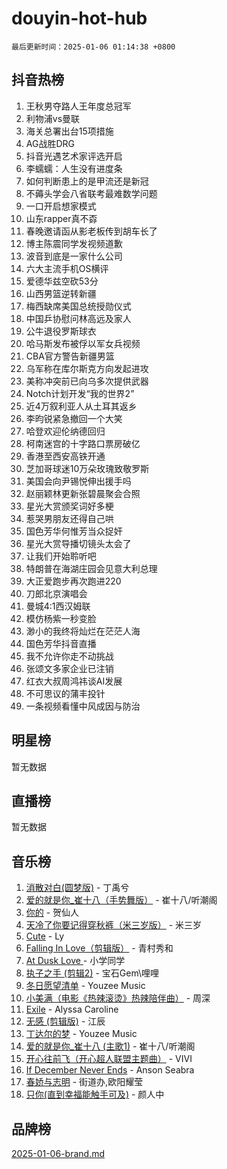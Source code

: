 # douyin-hot-hub

`最后更新时间：2025-01-06 01:14:38 +0800`

## 抖音热榜

1. 王秋男夺路人王年度总冠军
1. 利物浦vs曼联
1. 海关总署出台15项措施
1. AG战胜DRG
1. 抖音光遇艺术家评选开启
1. 李蠕蠕：人生没有进度条
1. 如何判断患上的是甲流还是新冠
1. 不薅头学会八省联考最难数学问题
1. 一口开启想家模式
1. 山东rapper真不孬
1. 春晚邀请函从影老板传到胡车长了
1. 博主陈震同学发视频道歉
1. 波音到底是一家什么公司
1. 六大主流手机OS横评
1. 爱德华兹空砍53分
1. 山西男篮逆转新疆
1. 梅西缺席美国总统授勋仪式
1. 中国乒协慰问林高远及家人
1. 公牛退役罗斯球衣
1. 哈马斯发布被俘以军女兵视频
1. CBA官方警告新疆男篮
1. 乌军称在库尔斯克方向发起进攻
1. 美称冲突前已向乌多次提供武器
1. Notch计划开发“我的世界2”
1. 近4万叙利亚人从土耳其返乡
1. 李昀锐紧急撤回一个大笑
1. 哈登欢迎伦纳德回归
1. 柯南迷宫的十字路口票房破亿
1. 香港至西安高铁开通
1. 芝加哥球迷10万朵玫瑰致敬罗斯
1. 美国会向尹锡悦伸出援手吗
1. 赵丽颖林更新张碧晨聚会合照
1. 星光大赏颁奖词好多梗
1. 惹哭男朋友还得自己哄
1. 国色芳华何惟芳当众捉奸
1. 星光大赏导播切镜头太会了
1. 让我们开始聆听吧
1. 特朗普在海湖庄园会见意大利总理
1. 大正爱跑步再次跑进220
1. 刀郎北京演唱会
1. 曼城4:1西汉姆联
1. 模仿杨紫一秒变脸
1. 渺小的我终将灿烂在茫茫人海
1. 国色芳华抖音直播
1. 我不允许你走不动挑战
1. 张颂文多家企业已注销
1. 红衣大叔周鸿祎谈AI发展
1. 不可思议的蒲丰投针
1. 一条视频看懂中风成因与防治

## 明星榜

暂无数据

## 直播榜

暂无数据

## 音乐榜

1. [消散对白(圆梦版)](https://sf5-hl-cdn-tos.douyinstatic.com/obj/tos-cn-ve-2774/og4jB5I5IizzoZVAAAzWgBMAsMDWoArfwBOiFs) - 丁禹兮
1. [爱的就是你_崔十八（手势舞版）](https://sf5-hl-cdn-tos.douyinstatic.com/obj/tos-cn-ve-2774/oApB2AigNyB4sTw7JhBOikMAf0oDJzMWBuIrgm) - 崔十八/听潮阁
1. [你的](https://sf5-hl-cdn-tos.douyinstatic.com/obj/tos-cn-ve-2774/oYuIeKf42jB7sEV6B2upMdpYAgfrQWj0FeRegh) - 贺仙人
1. [天冷了你要记得穿秋裤（米三岁版）](https://sf6-cdn-tos.douyinstatic.com/obj/tos-cn-ve-2774/oQlIwVIDWiZ6BQilAorS7MA0AgCkQDvcZAdm1) - 米三岁
1. [Cute](https://sf5-hl-cdn-tos.douyinstatic.com/obj/tos-cn-ve-2774/o4IbIzHWKAAB4wsS5qMBRiiAlEBGTpQRNfFvuo) - Ly
1. [Falling In Love（剪辑版）](https://sf5-hl-cdn-tos.douyinstatic.com/obj/tos-cn-ve-2774/o8ajpA8zzgBPahbBIO8AcKGBLJezFCRd1wfP9f) - 青村秀和
1. [ At Dusk  Love ](https://sf5-hl-cdn-tos.douyinstatic.com/obj/tos-cn-ve-2774/o8CrpCf5CaYgI4ZrtQgMQAFEfuGqNnRSDQAPBc) - 小学同学
1. [执子之手 (剪辑2)](https://sf5-hl-cdn-tos.douyinstatic.com/obj/tos-cn-ve-2774/oUoZLQjCc31XzqsBnBQUNgeKtYPBcgbFDwtfcu) - 宝石Gem\哩哩
1. [冬日愿望清单](https://sf5-hl-cdn-tos.douyinstatic.com/obj/tos-cn-ve-2774/oIIgUOeamCFCVAzxN6MFRLIBlLGpUqQxeeHrLE) - Youzee Music
1. [小美满（电影《热辣滚烫》热辣陪伴曲）](https://sf5-hl-cdn-tos.douyinstatic.com/obj/tos-cn-ve-2774/o0GAn2lSgfZIDUgtevCGDQYnFg4CwnrBaxbTZL) - 周深
1. [Exile](https://sf5-hl-cdn-tos.douyinstatic.com/obj/tos-cn-ve-2774/oYj4gAQTknKE3WW0Je8KGmQ7z1cA4FefwtbufD) - Alyssa Caroline
1. [无感 (剪辑版)](https://sf5-hl-cdn-tos.douyinstatic.com/obj/tos-cn-ve-2774/o0eIsUzJBDlQaQFC5OFlgbMEZC1TFYBftOBn6p) - 江辰
1. [丁达尔的梦](https://sf5-hl-cdn-tos.douyinstatic.com/obj/tos-cn-ve-2774/oMU3WirUZBVQkAC9ccG5P2IQirziZM2RTInUY) - Youzee Music
1. [爱的就是你_崔十八 (主歌1)](https://sf5-hl-cdn-tos.douyinstatic.com/obj/tos-cn-ve-2774/oI5BO5DhFZ6UTcNCnZaOCBLtZ7WIMQGfgnXf5E) - 崔十八/听潮阁
1. [开心往前飞（开心超人联盟主题曲）](https://sf5-hl-cdn-tos.douyinstatic.com/obj/tos-cn-ve-2774/9d8fb7c82cf1421fb93a9fe925275e0a) - VIVI
1. [If December Never Ends](https://sf5-hl-cdn-tos.douyinstatic.com/obj/tos-cn-ve-2774/oY1IQMoTgCFIBg8RZifyqlBBt1UFgitTYmxeOS) - Anson Seabra
1. [春娇与志明](https://sf5-hl-cdn-tos.douyinstatic.com/obj/tos-cn-ve-2774/e530d8fceb7044b39707d7f9ff54add1) - 街道办,欧阳耀莹
1. [只你(直到幸福能触手可及)](https://sf5-hl-cdn-tos.douyinstatic.com/obj/tos-cn-ve-2774/o0lBkRDzFTeaVSUz3ZZSCBVtZ5DIMQGfgmEAuE) - 颜人中

## 品牌榜

[2025-01-06-brand.md](2025-01-06-brand.md)
